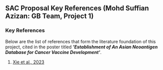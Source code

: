 ## SAC Proposal Key References (Mohd Suffian Azizan: GB Team, Project 1)

### Key References

Below are the list of references that form the literature foundation of this project, cited in the poster titled ***'Establishment of An Asian Neoantigen Database for Cancer Vaccine Development'***.

1. [Xie et al., 2023](https://www.youtube.com/watch?v=dQw4w9WgXcQ)
